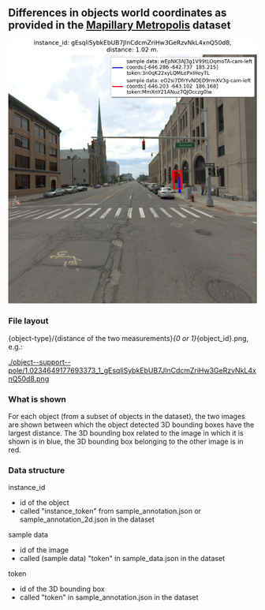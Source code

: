 ## Differences in objects world coordinates as provided in the [Mapillary Metropolis](https://www.mapillary.com/dataset/metropolis) dataset

<img src="./object--support--pole/1.0234649177693373_1_gEsqliSybkEbUB7JlnCdcmZriHw3GeRzvNkL4xnQ50d8.png" alt="example image" width="800"/>


### File layout

{object-type}/{distance of the two measurements}_{0 or 1}_{object_id}.png, e.g.:

[./object--support--pole/1.0234649177693373_1_gEsqliSybkEbUB7JlnCdcmZriHw3GeRzvNkL4xnQ50d8.png](./object--support--pole/1.0234649177693373_1_gEsqliSybkEbUB7JlnCdcmZriHw3GeRzvNkL4xnQ50d8.png)


### What is shown

For each object (from a subset of objects in the dataset), 
the two images are shown between which the object detected 3D bounding boxes have the largest distance.
The 3D bounding box related to the image in which it is shown is in blue, the 3D bounding box belonging 
to the other image is in red.

### Data structure

instance_id
* id of the object 
* called "instance_token" from sample_annotation.json or sample_annotation_2d.json in the dataset

sample data
* id of the image
* called (sample data) "token" in sample_data.json in the dataset

token
* id of the 3D bounding box
* called "token" in sample_annotation.json in the dataset
